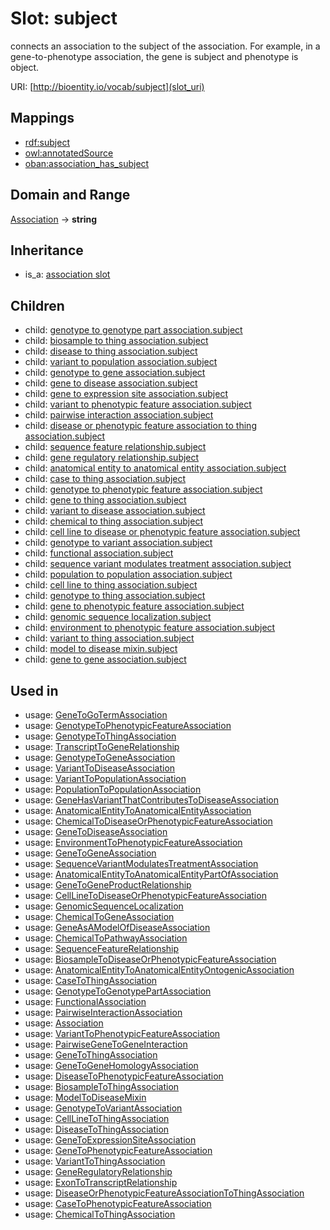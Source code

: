 # Slot: subject


connects an association to the subject of the association. For example, in a gene-to-phenotype association, the gene is subject and phenotype is object.

URI: [http://bioentity.io/vocab/subject](slot_uri)
## Mappings

 * [rdf:subject](http://purl.obolibrary.org/obo/rdf_subject)
 * [owl:annotatedSource](http://purl.obolibrary.org/obo/owl_annotatedSource)
 * [oban:association_has_subject](http://purl.obolibrary.org/obo/oban_association_has_subject)
## Domain and Range

[Association](Association.md) -> **string**
## Inheritance

 *  is_a: [association slot](association_slot.md)
## Children

 *  child: [genotype to genotype part association.subject](genotype_to_genotype_part_association_subject.md)
 *  child: [biosample to thing association.subject](biosample_to_thing_association_subject.md)
 *  child: [disease to thing association.subject](disease_to_thing_association_subject.md)
 *  child: [variant to population association.subject](variant_to_population_association_subject.md)
 *  child: [genotype to gene association.subject](genotype_to_gene_association_subject.md)
 *  child: [gene to disease association.subject](gene_to_disease_association_subject.md)
 *  child: [gene to expression site association.subject](gene_to_expression_site_association_subject.md)
 *  child: [variant to phenotypic feature association.subject](variant_to_phenotypic_feature_association_subject.md)
 *  child: [pairwise interaction association.subject](pairwise_interaction_association_subject.md)
 *  child: [disease or phenotypic feature association to thing association.subject](disease_or_phenotypic_feature_association_to_thing_association_subject.md)
 *  child: [sequence feature relationship.subject](sequence_feature_relationship_subject.md)
 *  child: [gene regulatory relationship.subject](gene_regulatory_relationship_subject.md)
 *  child: [anatomical entity to anatomical entity association.subject](anatomical_entity_to_anatomical_entity_association_subject.md)
 *  child: [case to thing association.subject](case_to_thing_association_subject.md)
 *  child: [genotype to phenotypic feature association.subject](genotype_to_phenotypic_feature_association_subject.md)
 *  child: [gene to thing association.subject](gene_to_thing_association_subject.md)
 *  child: [variant to disease association.subject](variant_to_disease_association_subject.md)
 *  child: [chemical to thing association.subject](chemical_to_thing_association_subject.md)
 *  child: [cell line to disease or phenotypic feature association.subject](cell_line_to_disease_or_phenotypic_feature_association_subject.md)
 *  child: [genotype to variant association.subject](genotype_to_variant_association_subject.md)
 *  child: [functional association.subject](functional_association_subject.md)
 *  child: [sequence variant modulates treatment association.subject](sequence_variant_modulates_treatment_association_subject.md)
 *  child: [population to population association.subject](population_to_population_association_subject.md)
 *  child: [cell line to thing association.subject](cell_line_to_thing_association_subject.md)
 *  child: [genotype to thing association.subject](genotype_to_thing_association_subject.md)
 *  child: [gene to phenotypic feature association.subject](gene_to_phenotypic_feature_association_subject.md)
 *  child: [genomic sequence localization.subject](genomic_sequence_localization_subject.md)
 *  child: [environment to phenotypic feature association.subject](environment_to_phenotypic_feature_association_subject.md)
 *  child: [variant to thing association.subject](variant_to_thing_association_subject.md)
 *  child: [model to disease mixin.subject](model_to_disease_mixin_subject.md)
 *  child: [gene to gene association.subject](gene_to_gene_association_subject.md)
## Used in

 *  usage: [GeneToGoTermAssociation](GeneToGoTermAssociation.md)
 *  usage: [GenotypeToPhenotypicFeatureAssociation](GenotypeToPhenotypicFeatureAssociation.md)
 *  usage: [GenotypeToThingAssociation](GenotypeToThingAssociation.md)
 *  usage: [TranscriptToGeneRelationship](TranscriptToGeneRelationship.md)
 *  usage: [GenotypeToGeneAssociation](GenotypeToGeneAssociation.md)
 *  usage: [VariantToDiseaseAssociation](VariantToDiseaseAssociation.md)
 *  usage: [VariantToPopulationAssociation](VariantToPopulationAssociation.md)
 *  usage: [PopulationToPopulationAssociation](PopulationToPopulationAssociation.md)
 *  usage: [GeneHasVariantThatContributesToDiseaseAssociation](GeneHasVariantThatContributesToDiseaseAssociation.md)
 *  usage: [AnatomicalEntityToAnatomicalEntityAssociation](AnatomicalEntityToAnatomicalEntityAssociation.md)
 *  usage: [ChemicalToDiseaseOrPhenotypicFeatureAssociation](ChemicalToDiseaseOrPhenotypicFeatureAssociation.md)
 *  usage: [GeneToDiseaseAssociation](GeneToDiseaseAssociation.md)
 *  usage: [EnvironmentToPhenotypicFeatureAssociation](EnvironmentToPhenotypicFeatureAssociation.md)
 *  usage: [GeneToGeneAssociation](GeneToGeneAssociation.md)
 *  usage: [SequenceVariantModulatesTreatmentAssociation](SequenceVariantModulatesTreatmentAssociation.md)
 *  usage: [AnatomicalEntityToAnatomicalEntityPartOfAssociation](AnatomicalEntityToAnatomicalEntityPartOfAssociation.md)
 *  usage: [GeneToGeneProductRelationship](GeneToGeneProductRelationship.md)
 *  usage: [CellLineToDiseaseOrPhenotypicFeatureAssociation](CellLineToDiseaseOrPhenotypicFeatureAssociation.md)
 *  usage: [GenomicSequenceLocalization](GenomicSequenceLocalization.md)
 *  usage: [ChemicalToGeneAssociation](ChemicalToGeneAssociation.md)
 *  usage: [GeneAsAModelOfDiseaseAssociation](GeneAsAModelOfDiseaseAssociation.md)
 *  usage: [ChemicalToPathwayAssociation](ChemicalToPathwayAssociation.md)
 *  usage: [SequenceFeatureRelationship](SequenceFeatureRelationship.md)
 *  usage: [BiosampleToDiseaseOrPhenotypicFeatureAssociation](BiosampleToDiseaseOrPhenotypicFeatureAssociation.md)
 *  usage: [AnatomicalEntityToAnatomicalEntityOntogenicAssociation](AnatomicalEntityToAnatomicalEntityOntogenicAssociation.md)
 *  usage: [CaseToThingAssociation](CaseToThingAssociation.md)
 *  usage: [GenotypeToGenotypePartAssociation](GenotypeToGenotypePartAssociation.md)
 *  usage: [FunctionalAssociation](FunctionalAssociation.md)
 *  usage: [PairwiseInteractionAssociation](PairwiseInteractionAssociation.md)
 *  usage: [Association](Association.md)
 *  usage: [VariantToPhenotypicFeatureAssociation](VariantToPhenotypicFeatureAssociation.md)
 *  usage: [PairwiseGeneToGeneInteraction](PairwiseGeneToGeneInteraction.md)
 *  usage: [GeneToThingAssociation](GeneToThingAssociation.md)
 *  usage: [GeneToGeneHomologyAssociation](GeneToGeneHomologyAssociation.md)
 *  usage: [DiseaseToPhenotypicFeatureAssociation](DiseaseToPhenotypicFeatureAssociation.md)
 *  usage: [BiosampleToThingAssociation](BiosampleToThingAssociation.md)
 *  usage: [ModelToDiseaseMixin](ModelToDiseaseMixin.md)
 *  usage: [GenotypeToVariantAssociation](GenotypeToVariantAssociation.md)
 *  usage: [CellLineToThingAssociation](CellLineToThingAssociation.md)
 *  usage: [DiseaseToThingAssociation](DiseaseToThingAssociation.md)
 *  usage: [GeneToExpressionSiteAssociation](GeneToExpressionSiteAssociation.md)
 *  usage: [GeneToPhenotypicFeatureAssociation](GeneToPhenotypicFeatureAssociation.md)
 *  usage: [VariantToThingAssociation](VariantToThingAssociation.md)
 *  usage: [GeneRegulatoryRelationship](GeneRegulatoryRelationship.md)
 *  usage: [ExonToTranscriptRelationship](ExonToTranscriptRelationship.md)
 *  usage: [DiseaseOrPhenotypicFeatureAssociationToThingAssociation](DiseaseOrPhenotypicFeatureAssociationToThingAssociation.md)
 *  usage: [CaseToPhenotypicFeatureAssociation](CaseToPhenotypicFeatureAssociation.md)
 *  usage: [ChemicalToThingAssociation](ChemicalToThingAssociation.md)
